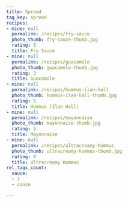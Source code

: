 ```yaml
---
title: Spread
tag_key: spread
recipes:
- mine: null
  permalink: /recipes/fry-sauce
  photo_thumb: fry-sauce-thumb.jpg
  rating: 5
  title: Fry Sauce
- mine: null
  permalink: /recipes/guacamole
  photo_thumb: guacamole-thumb.jpg
  rating: 3
  title: Guacamole
- mine: null
  permalink: /recipes/hummus-ilan-hall
  photo_thumb: hummus-ilan-hall-thumb.jpg
  rating: 5
  title: Hummus (Ilan Hall)
- mine: null
  permalink: /recipes/mayonnaise
  photo_thumb: mayonnaise-thumb.jpg
  rating: 5
  title: Mayonnaise
- mine: null
  permalink: /recipes/ultracreamy-hummus
  photo_thumb: ultracreamy-hummus-thumb.jpg
  rating: 0
  title: Ultracreamy Hummus
rel_tags_count:
  sauce:
  - 1
  - sauce

---
```

